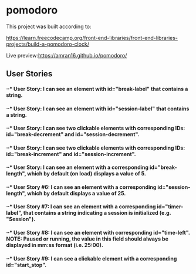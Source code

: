 # pomodoro
This project was built according to:

https://learn.freecodecamp.org/front-end-libraries/front-end-libraries-projects/build-a-pomodoro-clock/

Live preview:https://amran16.github.io/pomodoro/


User Stories
----------------

#### ⋅⋅*  User Story: I can see an element with id="break-label" that contains a string.

#### ⋅⋅*  User Story: I can see an element with id="session-label" that contains a string.

#### ⋅⋅*  User Story: I can see two clickable elements with corresponding IDs: id="break-decrement" and id="session-decrement".

#### ⋅⋅*  User Story: I can see two clickable elements with corresponding IDs: id="break-increment" and id="session-increment".

#### ⋅⋅*  User Story: I can see an element with a corresponding id="break-length", which by default (on load) displays a value of 5.

#### ⋅⋅*  User Story #6: I can see an element with a corresponding id="session-length", which by default displays a value of 25.

#### ⋅⋅*  User Story #7: I can see an element with a corresponding id="timer-label", that contains a string indicating a session is initialized (e.g. "Session").

#### ⋅⋅*  User Story #8: I can see an element with corresponding id="time-left". NOTE: Paused or running, the value in this field should always be displayed in mm:ss format (i.e. 25:00).

#### ⋅⋅*  User Story #9: I can see a clickable element with a corresponding id="start_stop".

